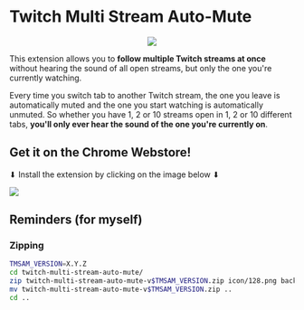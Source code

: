 # Twitch Multi Stream Auto-Mute

<p align="center">
  <img src="https://lh3.googleusercontent.com/tvJSaRK1zE6ENFFr0Ug8ysexIOfnjuIJdhNvMNRTPszsf-OoHdkKd_sdsBrsrh1WebkG-w54zACXgzZ5WcjWJLET=w640-h400-e365-rj-sc0x00ffffff">
</center>

This extension allows you to **follow multiple Twitch streams at once** without hearing the sound of all open streams, but only the one you're currently watching.

Every time you switch tab to another Twitch stream, the one you leave is automatically muted and the one you start watching is automatically unmuted. So whether you have 1, 2 or 10 streams open in 1, 2 or 10 different tabs, **you'll only ever hear the sound of the one you're currently on**.

## Get it on the Chrome Webstore!

⬇ Install the extension by clicking on the image below ⬇

[<img src="https://developer.chrome.com/static/docs/webstore/branding/image/206x58-chrome-web-bcb82d15b2486.png">](https://chrome.google.com/webstore/detail/twitch-multi-stream-auto/dnjockganjfnlkfengbekkkbplpfpold)

## Reminders (for myself)

### Zipping

```bash
TMSAM_VERSION=X.Y.Z
cd twitch-multi-stream-auto-mute/
zip twitch-multi-stream-auto-mute-v$TMSAM_VERSION.zip icon/128.png background-service-worker.js content-script.js manifest.json
mv twitch-multi-stream-auto-mute-v$TMSAM_VERSION.zip ..
cd ..
```
